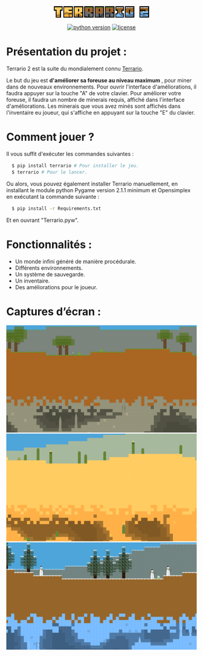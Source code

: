 <div align="center">
  <img src="Images/ui/logo.png" alt="Terrario 2 Logo" width="50%">
</div>


<div align="center">
    
[![python version](https://img.shields.io/pypi/pyversions/terrario?style=for-the-badge)](https://pypi.org/project/terrario/)
[![license](https://img.shields.io/github/license/MaitreRenard18/Terrario-2.svg?style=for-the-badge)](https://github.com/MaitreRenard18/Terrario-2/blob/master/LICENSE)

</div>

# Présentation du projet :
Terrario 2 est la suite du mondialement connu [Terrario](https://github.com/MaitreRenard18/Terrario).

Le but du jeu est <b> d'améliorer sa foreuse au niveau maximum </b>, pour miner dans de nouveaux environnements.
Pour ouvrir l'interface d'améliorations, il faudra appuyer sur la touche "A" de votre clavier.
Pour améliorer votre foreuse, il faudra un nombre de minerais requis, affiché dans l'interface d'améliorations.
Les minerais que vous avez minés sont affichés dans l'inventaire eu joueur, qui s'affiche en appuyant sur la touche "E" du clavier.

# Comment jouer ?
Il vous suffit d'exécuter les commandes suivantes :
```bash
  $ pip install terrario # Pour installer le jeu.
  $ terrario # Pour le lancer.
```

Ou alors, vous pouvez également installer Terrario manuellement, en installant le module python Pygame version 2.1.1 minimum et Opensimplex en exécutant la commande suivante :
```bash
  $ pip install -r Requirements.txt
```
Et en ouvrant "Terrario.pyw".

# Fonctionnalités :
- Un monde infini généré de manière procédurale.
- Différents environnements.
- Un système de sauvegarde.
- Un inventaire.
- Des améliorations pour le joueur.

# Captures d’écran :
![Forêt](Images/screenshots/forest.png)
![Desert](Images/screenshots/desert.png)
![Biome neige](Images/screenshots/snow.png)
